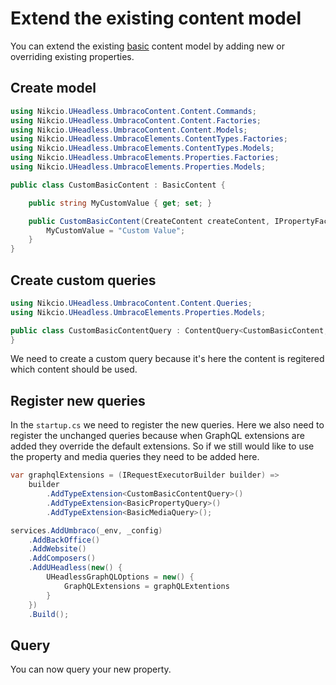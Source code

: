 # Extend the existing content model

You can extend the existing [basic](basics.md) content model by adding new or overriding existing properties.

## Create model
```csharp
using Nikcio.UHeadless.UmbracoContent.Content.Commands;
using Nikcio.UHeadless.UmbracoContent.Content.Factories;
using Nikcio.UHeadless.UmbracoContent.Content.Models;
using Nikcio.UHeadless.UmbracoElements.ContentTypes.Factories;
using Nikcio.UHeadless.UmbracoElements.ContentTypes.Models;
using Nikcio.UHeadless.UmbracoElements.Properties.Factories;
using Nikcio.UHeadless.UmbracoElements.Properties.Models;

public class CustomBasicContent : BasicContent {

    public string MyCustomValue { get; set; }

    public CustomBasicContent(CreateContent createContent, IPropertyFactory<BasicProperty> propertyFactory, IContentTypeFactory<BasicContentType> contentTypeFactory, IContentFactory<BasicContent<BasicProperty, BasicContentType>, BasicProperty> contentFactory) : base(createContent, propertyFactory, contentTypeFactory, contentFactory) {
        MyCustomValue = "Custom Value";
    }
}
```

## Create custom queries
```csharp
using Nikcio.UHeadless.UmbracoContent.Content.Queries;
using Nikcio.UHeadless.UmbracoElements.Properties.Models;

public class CustomBasicContentQuery : ContentQuery<CustomBasicContent, BasicProperty> {
}
```

We need to create a custom query because it's here the content is regitered which content should be used.

## Register new queries

In the `startup.cs` we need to register the new queries. Here we also need to register the unchanged queries because when GraphQL extensions are added they override the default extensions. So if we still would like to use the property and media queries they need to be added here.

```csharp
var graphqlExtensions = (IRequestExecutorBuilder builder) =>
    builder
        .AddTypeExtension<CustomBasicContentQuery>()
        .AddTypeExtension<BasicPropertyQuery>()
        .AddTypeExtension<BasicMediaQuery>();

services.AddUmbraco(_env, _config)
    .AddBackOffice()
    .AddWebsite()
    .AddComposers()
    .AddUHeadless(new() {
        UHeadlessGraphQLOptions = new() {
            GraphQLExtensions = graphQLExtentions
        }
    })
    .Build();
```

## Query

You can now query your new property.